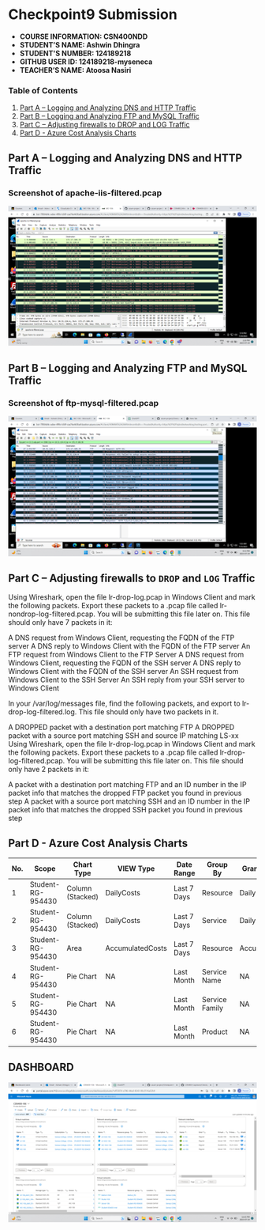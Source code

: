 # Checkpoint9 Submission

- **COURSE INFORMATION: CSN400NDD**
- **STUDENT’S NAME: Ashwin Dhingra**
- **STUDENT'S NUMBER: 124189218**
- **GITHUB USER ID: 124189218-myseneca**
- **TEACHER’S NAME: Atoosa Nasiri**

### Table of Contents

1. [Part A – Logging and Analyzing DNS and HTTP Traffic](#Part-A-–-Logging-and-Analyzing-DNS-and-HTTP-Traffic)
2. [Part B – Logging and Analyzing FTP and MySQL Traffic](#Part-B-–-Logging-and-Analyzing-FTP-and-MySQL-Traffic)
3. [Part C – Adjusting firewalls to DROP and LOG Traffic](#Part-C-–-Adjusting-firewalls-to-DROP-and-LOG-Traffic)
4. [Part D - Azure Cost Analysis Charts](#Part-D---Azure-Cost-Analysis-Charts)


## Part A – Logging and Analyzing DNS and HTTP Traffic

### Screenshot of apache-iis-filtered.pcap

<img src="images/PARTA.png" alt="PART-A" title="image">

## Part B – Logging and Analyzing FTP and MySQL Traffic

### Screenshot of ftp-mysql-filtered.pcap

<img src="images/PARTB.png" alt="PART-B" title="image">

## Part C – Adjusting firewalls to `DROP` and `LOG` Traffic

Using Wireshark, open the file lr-drop-log.pcap in Windows Client and mark the following packets. Export these packets to a .pcap file called lr-nondrop-log-filtered.pcap. You will be submitting this file later on. This file should only have 7 packets in it:

A DNS request from Windows Client, requesting the FQDN of the FTP server
A DNS reply to Windows Client with the FQDN of the FTP server
An FTP request from Windows Client to the FTP Server
A DNS request from Windows Client, requesting the FQDN of the SSH server
A DNS reply to Windows Client with the FQDN of the SSH server
An SSH request from Windows Client to the SSH Server
An SSH reply from your SSH server to Windows Client

In your /var/log/messages file, find the following packets, and export to lr-drop-log-filtered.log. This file should only have two packets in it.

A DROPPED packet with a destination port matching FTP
A DROPPED packet with a source port matching SSH and source IP matching LS-xx
Using Wireshark, open the file lr-drop-log.pcap in Windows Client and mark the following packets. Export these packets to a .pcap file called lr-drop-log-filtered.pcap. You will be submitting this file later on. This file should only have 2 packets in it:

A packet with a destination port matching FTP and an ID number in the IP packet info that matches the dropped FTP packet you found in previous step
A packet with a source port matching SSH and an ID number in the IP packet info that matches the dropped SSH packet you found in previous step

## Part D - Azure Cost Analysis Charts

| No. | Scope | Chart Type | VIEW Type |  Date Range | Group By | Granularity| Example |
|-|-|-|-|-|-|-|-|
|1|Student-RG-954430| Column (Stacked) | DailyCosts | Last 7 Days | Resource | Daily | <img src="images/PARTD/Screenshot-1.png" alt="dashbooard" title="image" alt="Daily Cost Barchart" style="float: left; margin-right: 10px;" /> |
|2|Student-RG-954430| Column (Stacked) | DailyCosts | Last 7 Days | Service | Daily | <img src="images/PARTD/Screenshot-2.png" alt="Daily Cost Service-Barchart.jpg" style="float: left; margin-right: 10px;" /> |
|3|Student-RG-954430| Area| AccumulatedCosts | Last 7 Days | Resource | Accumulated | <img src="images/PARTD/Screenshot-3.png" alt="Accumulated Resource Barchart" style="float: left; margin-right: 10px;" /> |
|4|Student-RG-954430| Pie Chart | NA | Last Month | Service Name | NA | <img src="images/PARTD/Screenshot-4.png" alt="Service Name Piechart" style="float: left; margin-right: 10px;" /> |
|5|Student-RG-954430| Pie Chart | NA | Last Month | Service Family | NA | <img src="images/PARTD/Screenshot-5.png" alt="Service Family Piechart" style="float: left; margin-right: 10px;" /> |
|6|Student-RG-954430| Pie Chart | NA | Last Month | Product | NA | <img src="images/PARTD/Screenshot-6.png" alt="Product Piechart" style="float: left; margin-right: 10px;" /> |




## DASHBOARD

<img src="images/dashboard.png" alt="Dashboard" style="float: left; margin-right: 10px;" />